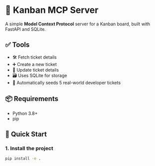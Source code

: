 # 🧠 Kanban MCP Server

A simple **Model Context Protocol** server for a Kanban board, built with FastAPI and SQLite.

## ✅ Tools

-   🛠 Fetch ticket details
-   ➕ Create a new ticket
-   🔁 Update ticket details
-   🗃 Uses SQLite for storage
-   🧪 Automatically seeds 5 real-world developer tickets

## 📦 Requirements

-   Python 3.8+
-   pip

## 🚀 Quick Start

### 1. Install the project

```bash
pip install -e .
```
